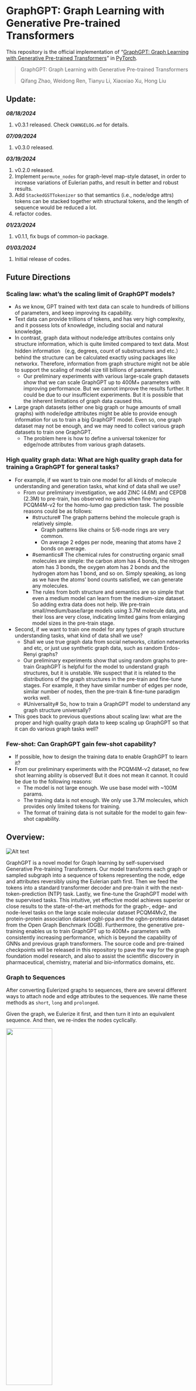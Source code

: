 # GraphGPT: Graph Learning with Generative Pre-trained Transformers

This repository is the official implementation of “[GraphGPT: Graph Learning with Generative Pre-trained Transformers](https://arxiv.org/abs/2401.00529)” in [PyTorch](https://github.com/pytorch/pytorch).

> GraphGPT: Graph Learning with Generative Pre-trained Transformers
>
> Qifang Zhao, Weidong Ren, Tianyu Li, Xiaoxiao Xu, Hong Liu

## Update:

***08/18/2024***
1. v0.3.1 released. Check `CHANGELOG.md` for details.

***07/09/2024***
1. v0.3.0 released.

***03/19/2024***
  1. v0.2.0 released.
  2. Implement `permute_nodes` for graph-level map-style dataset, in order to increase variations of Eulerian paths,
     and result in better and robust results.
  3. Add `StackedGSTTokenizer` so that semantics (i.e., node/edge attrs) tokens can be stacked together with structural 
     tokens, and the length of sequence would be reduced a lot.
  4. refactor codes.

***01/23/2024***
  1. v0.1.1, fix bugs of common-io package.

***01/03/2024***
  1. Initial release of codes.

## Future Directions

### Scaling law: what’s the scaling limit of GraphGPT models?

- As we know, GPT trained with text data can scale to hundreds of billions of parameters, and keep improving its capability.
- Text data can provide trillions of tokens, and has very high complexity, and it possess lots of knowledge, including social and natural knowledge. 
- In contrast, graph data without node/edge attributes contains only structure information, which is quite limited compared to text data. Most hidden information （e.g, degrees, count of substructures and etc.） behind the structure can be calculated exactly using packages like networkx. Therefore, information from graph structure might not be able to support the scaling of model size till billions of parameters.
    - Our preliminary experiments with various large-scale graph datasets show that we can scale GraphGPT up to 400M+ parameters with improving performance. But we cannot improve the results further. It could be due to our insufficient experiments. But it is possible that the inherent limitations of graph data caused this.
- Large graph datasets (either one big graph or huge amounts of small graphs) with node/edge attributes might be able to provide enough information for us to train a big GraphGPT model. Even so, one graph dataset may not be enough, and we may need to collect various graph datasets to train one GraphGPT.
    - The problem here is how to define a universal tokenizer for edge/node attributes from various graph datasets.

### High quality graph data: What are high quality graph data for training a GraphGPT for general tasks?

- For example, if we want to train one model for all kinds of molecule understanding and generation tasks, what kind of data shall we use?
    - From our preliminary investigation, we add ZINC (4.6M) and CEPDB (2.3M) to pre-train, has observed no gains when fine-tuning PCQM4M-v2 for the homo-lumo gap prediction task. The possible reasons could be as follows:
        - #structure# The graph patterns behind the molecule graph is relatively simple. 
            - Graph patterns like chains or 5/6-node rings are very common.
            - On average 2 edges per node, meaning that atoms have 2 bonds on average.
        - #semantics# The chemical rules for constructing organic small molecules are simple: the carbon atom has 4 bonds, the nitrogen atom has 3 bonds, the oxygen atom has 2 bonds and the hydrogen atom has 1 bond, and so on. Simply speaking, as long as we have the atoms’ bond counts satisfied, we can generate any molecules. 
        - The rules from both structure and semantics are so simple that even a medium model can learn from the medium-size dataset. So adding extra data does not help. We pre-train small/medium/base/large models using 3.7M molecule data, and their loss are very close, indicating limited gains from enlarging model sizes in the pre-train stage.
- Second, if we want to train one model for any types of graph structure understanding tasks, what kind of data shall we use?
    - Shall we use true graph data from social networks, citation networks and etc, or just use synthetic graph data, such as random Erdos-Renyi graphs?
    - Our preliminary experiments show that using random graphs to pre-train GraphGPT is helpful for the model to understand graph structures, but it is unstable. We suspect that it is related to the distributions of the graph structures in the pre-train and fine-tune stages. For example, it they have similar number of edges per node, similar number of nodes, then the pre-train & fine-tune paradigm works well.
    - #Universality# So, how to train a GraphGPT model to understand any graph structure universally?
- This goes back to previous questions about scaling law: what are the proper and high quality graph data to keep scaling up GraphGPT so that it can do various graph tasks well?

### Few-shot: Can GraphGPT gain few-shot capability?

- If possible, how to design the training data to enable GraphGPT to learn it?
- From our preliminary experiments with the PCQM4M-v2 dataset, no few shot learning ability is observed! But it does not mean it cannot. It could be due to the following reasons:
    - The model is not  large enough. We use base model with ~100M params.
    - The training data is not enough. We only use 3.7M molecules, which provides only limited tokens for training.
    - The format of training data is not suitable for the model to gain few-shot capability.


## Overview:
![Alt text](pic/architect.png?raw=true "Model Overview")

GraphGPT is a novel model for Graph learning by self-supervised Generative Pre-training Transformers.
Our model transforms each graph or sampled subgraph into a sequence of tokens representing the node,
edge and attributes reversibly using the Eulerian path first.
Then we feed the tokens into a standard transformer decoder and pre-train it with the next-token-prediction (NTP) task.
Lastly, we fine-tune the GraphGPT model with the supervised tasks.
This intuitive, yet effective model achieves superior or close results to the state-of-the-art methods
for the graph-, edge- and node-level tasks on the large scale molecular dataset PCQM4Mv2,
the protein-protein association dataset ogbl-ppa and the ogbn-proteins dataset from the Open Graph Benchmark (OGB).
Furthermore, the generative pre-training enables us to train GraphGPT up to 400M+ parameters
with consistently increasing performance, which is beyond the capability of GNNs and previous graph transformers.
The source code and pre-trained checkpoints will be released in this repository to pave the way for the
graph foundation model research, and also to assist the scientific discovery in pharmaceutical,
chemistry, material and bio-informatics domains, etc.

### Graph to Sequences

After converting Eulerized graphs to sequences, there are several different ways to attach node and edge attributes to
the sequences. We name these methods as `short`, `long` and `prolonged`.

Given the graph, we Eulerize it first, and then turn it into an equivalent sequence. And then, we re-index the nodes
cyclically.

<img src="pic/cyclic-re-index.png" width="50%" height="50%" />

Assume the graph has two node attributes and one edge attributes, and then the `short` method attaches the attributes
as follows:

<img src="pic/short.png" width="50%" height="50%" />

And the `long` method as follows:

<img src="pic/long.png" width="80%" height="80%" />

And the `prolong` method as below:

![prolong](pic/prolong.png)

In the above figures, `n1`, `n2` and `e1` represents the tokens of node and edge attributes, and `[p]` represents the
mask token.

#### Cyclical node re-index

A straightforward way to re-index the sequence of nodes is to start with 0 and add 1 incrementally. By this way, tokens
of small indices will be sufficiently trained, and the large indices won't. To overcome this, we propose
`cyclical re-index`, which starts with a random number in the given range, say `[0, 255]`, and increment by 1.
After hitting the boundary, e.g., `255`, the next node index will be 0.

<img src="pic/re-index.png" width="70%" height="70%" />

## Results

### Graph-level-task: PCQM4M-v2 dataset

![](pic/graph-lvl-exp.png)

### Edge-level-task: ogbl-ppa dataset

![](pic/edge-lvl-exp.png)

### Node-level-task: ogbn-proteins dataset

![](pic/node-lvl-exp.png)

## Installation

- Clone this repository

```shell
git clone https://github.com/alibaba/graph-gpt.git
```

- Install the dependencies in requirements.txt (Using [Anaconda](https://www.anaconda.com/), tested with py38, pytorch-1131 and CUDA-11.7, 11.8 and 12.1 on GPU V100 and A100)

```shell
conda create -n graph_gpt python=3.8 pytorch==1.13.1 torchvision==0.14.1 torchaudio==0.13.1 pytorch-cuda=11.7 -c pytorch -c nvidia
conda activate graph_gpt
cd graph-gpt
pip install -r ./requirements.txt
pip install torch-scatter torch-sparse -f https://data.pyg.org/whl/torch-1.13.1+cpu.html
sudo apt-get install bc
```


## Datasets

The datasets are downloaded using python package [ogb](https://pypi.org/project/ogb/).

When you run scripts in `./examples`, the dataset will be automatically downloaded.

However, the dataset PCQM4M-v2 is huge, and downloading and
preprocessing might be problematic. We suggest `cd ./src/utils/` and `python dataset_utils.py`
to download and preprocess dataset separately.


## Run

1. Modify parameters in `./examples/ggpt_pretrain.sh`, e.g., `dataset_name`, `model_name`,
  `batch_size`, `workerCount` and etc, and then run `./examples/ggpt_pretrain.sh` to pretrain
  the model with the dataset. 
   - To run toy example, run `./examples/toy_examples/ggpt_pretrain.sh` directly.
2. Modify parameters in `./examples/ggpt_supervised.sh`, e.g., `dataset_name`, `model_name`,
  `batch_size`, `workerCount`, `pretrain_cpt` and etc, and then run `./examples/ggpt_supervised.sh`
  to fine-tune with downstream tasks.
   - To run toy example, run `./examples/toy_examples/ggpt_supervised.sh` directly.


## Code Norm
### Pre-commit
- Check the [official website](https://pre-commit.com/) for details
- `.pre-commit-config.yaml`: create the file with following content for python
  - ```yaml
    repos:
    -   repo: https://github.com/pre-commit/pre-commit-hooks
        rev: v4.4.0
        hooks:
        -   id: check-yaml
        -   id: end-of-file-fixer
        -   id: trailing-whitespace
    -   repo: https://github.com/psf/black
        rev: 23.7.0
        hooks:
        -   id: black
    ```
- `pre-commit install`: install pre-commit into your git hooks.
  - pre-commit will now run on every commit.
  - Every time you clone a project using pre-commit running `pre-commit install` should always be the first thing you do.
- `pre-commit run --all-files`: run all pre-commit hooks on a repository
- `pre-commit autoupdate`: update your hooks to the latest version automatically
- `git commit -n`: pre-commit checks can be disabled for a particular commit with the command


## Citation

If you find this work useful, please kindly cite following papers:

```latex
@article{zhao2024graphgpt,
  title={GraphGPT: Graph Learning with Generative Pre-trained Transformers},
  author={Zhao, Qifang and Ren, Weidong and Li, Tianyu and Xu, Xiaoxiao and Liu, Hong},
  journal={arXiv preprint arXiv:2401.00529},
  year={2024}
}
```

## Contact

Qifang Zhao (james.zqf@alibaba-inc.com)

Sincerely appreciate your suggestions on our work!

## License

Released under the MIT license (see `LICENSE`):

```text
Ali-GraphGPT-project is an AI project on training large scale transformer decoder with graph datasets,
developed by Alibaba and licensed under the MIT License.
```
